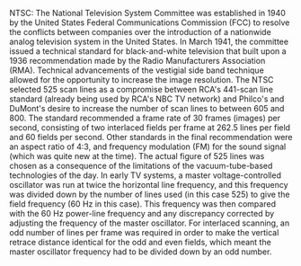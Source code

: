 NTSC: The National Television System Committee was established in 1940 by the United States Federal Communications Commission (FCC) to resolve the conflicts between companies over the introduction of a nationwide analog television system in the United States. In March 1941, the committee issued a technical standard for black-and-white television that built upon a 1936 recommendation made by the Radio Manufacturers Association (RMA). Technical advancements of the vestigial side band technique allowed for the opportunity to increase the image resolution. The NTSC selected 525 scan lines as a compromise between RCA's 441-scan line standard (already being used by RCA's NBC TV network) and Philco's and DuMont's desire to increase the number of scan lines to between 605 and 800. The standard recommended a frame rate of 30 frames (images) per second, consisting of two interlaced fields per frame at 262.5 lines per field and 60 fields per second. Other standards in the final recommendation were an aspect ratio of 4:3, and frequency modulation (FM) for the sound signal (which was quite new at the time). The actual figure of 525 lines was chosen as a consequence of the limitations of the vacuum-tube-based technologies of the day. In early TV systems, a master voltage-controlled oscillator was run at twice the horizontal line frequency, and this frequency was divided down by the number of lines used (in this case 525) to give the field frequency (60 Hz in this case). This frequency was then compared with the 60 Hz power-line frequency and any discrepancy corrected by adjusting the frequency of the master oscillator. For interlaced scanning, an odd number of lines per frame was required in order to make the vertical retrace distance identical for the odd and even fields, which meant the master oscillator frequency had to be divided down by an odd number.
